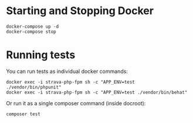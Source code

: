# Starting and Stopping Docker

```
docker-compose up -d
docker-compose stop
```

# Running tests

You can run tests as individual docker commands:

```
docker exec -i strava-php-fpm sh -c "APP_ENV=test ./vendor/bin/phpunit"
docker exec -i strava-php-fpm sh -c "APP_ENV=test ./vendor/bin/behat"
```

Or run it as a single composer command (inside docroot):

```
composer test
```
